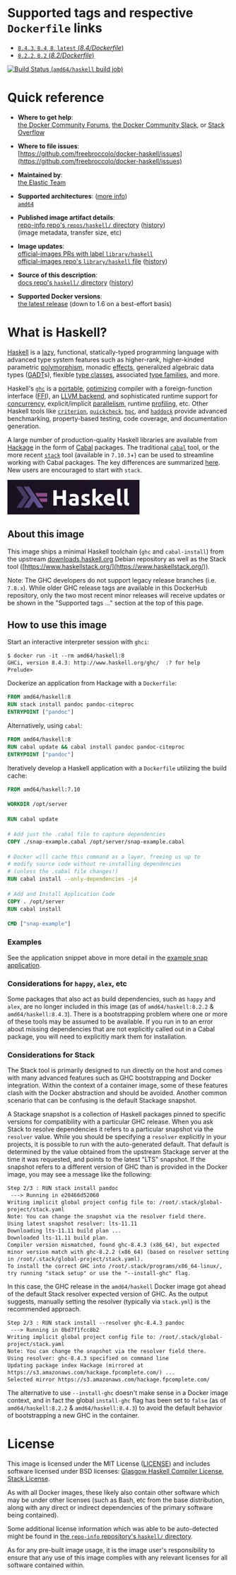 <!--

********************************************************************************

WARNING:

    DO NOT EDIT "haskell/README.md"

    IT IS AUTO-GENERATED

    (from the other files in "haskell/" combined with a set of templates)

********************************************************************************

-->

# Supported tags and respective `Dockerfile` links

-	[`8.4.3`, `8.4`, `8`, `latest` (*8.4/Dockerfile*)](https://github.com/freebroccolo/docker-haskell/blob/af83447feb6ebeabbc0cbad27adb3895e6262951/8.4/Dockerfile)
-	[`8.2.2`, `8.2` (*8.2/Dockerfile*)](https://github.com/freebroccolo/docker-haskell/blob/af83447feb6ebeabbc0cbad27adb3895e6262951/8.2/Dockerfile)

[![Build Status](https://doi-janky.infosiftr.net/job/multiarch/job/amd64/job/haskell/badge/icon) (`amd64/haskell` build job)](https://doi-janky.infosiftr.net/job/multiarch/job/amd64/job/haskell/)

# Quick reference

-	**Where to get help**:  
	[the Docker Community Forums](https://forums.docker.com/), [the Docker Community Slack](https://blog.docker.com/2016/11/introducing-docker-community-directory-docker-community-slack/), or [Stack Overflow](https://stackoverflow.com/search?tab=newest&q=docker)

-	**Where to file issues**:  
	[https://github.com/freebroccolo/docker-haskell/issues](https://github.com/freebroccolo/docker-haskell/issues)

-	**Maintained by**:  
	[the Elastic Team](https://github.com/freebroccolo/docker-haskell)

-	**Supported architectures**: ([more info](https://github.com/docker-library/official-images#architectures-other-than-amd64))  
	[`amd64`](https://hub.docker.com/r/amd64/haskell/)

-	**Published image artifact details**:  
	[repo-info repo's `repos/haskell/` directory](https://github.com/docker-library/repo-info/blob/master/repos/haskell) ([history](https://github.com/docker-library/repo-info/commits/master/repos/haskell))  
	(image metadata, transfer size, etc)

-	**Image updates**:  
	[official-images PRs with label `library/haskell`](https://github.com/docker-library/official-images/pulls?q=label%3Alibrary%2Fhaskell)  
	[official-images repo's `library/haskell` file](https://github.com/docker-library/official-images/blob/master/library/haskell) ([history](https://github.com/docker-library/official-images/commits/master/library/haskell))

-	**Source of this description**:  
	[docs repo's `haskell/` directory](https://github.com/docker-library/docs/tree/master/haskell) ([history](https://github.com/docker-library/docs/commits/master/haskell))

-	**Supported Docker versions**:  
	[the latest release](https://github.com/docker/docker-ce/releases/latest) (down to 1.6 on a best-effort basis)

# What is Haskell?

[Haskell](http://www.haskell.org) is a [lazy](http://en.wikibooks.org/wiki/Haskell/Laziness), functional, statically-typed programming language with advanced type system features such as higher-rank, higher-kinded parametric [polymorphism](http://en.wikibooks.org/wiki/Haskell/Polymorphism), monadic [effects](http://en.wikibooks.org/wiki/Haskell/Understanding_monads/IO), generalized algebraic data types ([GADT](http://en.wikibooks.org/wiki/Haskell/GADT)s), flexible [type classes](http://en.wikibooks.org/wiki/Haskell/Advanced_type_classes), associated [type families](http://en.wikipedia.org/wiki/Type_family), and more.

Haskell's [`ghc`](http://www.haskell.org/ghc) is a [portable](https://ghc.haskell.org/trac/ghc/wiki/Platforms), [optimizing](http://benchmarksgame.alioth.debian.org/u64q/haskell.php) compiler with a foreign-function interface ([FFI](http://en.wikibooks.org/wiki/Haskell/FFI)), an [LLVM backend](https://www.haskell.org/ghc/docs/7.8.3/html/users_guide/code-generators.html), and sophisticated runtime support for [concurrency](http://en.wikibooks.org/wiki/Haskell/Concurrency), explicit/implicit [parallelism](https://simonmar.github.io/pages/pcph.html), runtime [profiling](http://www.haskell.org/haskellwiki/ThreadScope), etc. Other Haskell tools like [`criterion`](http://www.serpentine.com/criterion/tutorial.html), [`quickcheck`](https://www.fpcomplete.com/user/pbv/an-introduction-to-quickcheck-testing), [`hpc`](http://www.haskell.org/haskellwiki/Haskell_program_coverage#Examples), and [`haddock`](http://en.wikipedia.org/wiki/Haddock_%28software%29) provide advanced benchmarking, property-based testing, code coverage, and documentation generation.

A large number of production-quality Haskell libraries are available from [Hackage](https://hackage.haskell.org) in the form of [Cabal](https://www.haskell.org/cabal/) packages. The traditional [`cabal`](https://www.fpcomplete.com/user/simonmichael/how-to-cabal-install) tool, or the more recent [`stack`](http://docs.haskellstack.org/en/stable/README.html) tool (available in `7.10.3`+) can be used to streamline working with Cabal packages. The key differences are summarized [here](https://www.fpcomplete.com/blog/2015/06/why-is-stack-not-cabal). New users are encouraged to start with `stack`.

![logo](https://raw.githubusercontent.com/docker-library/docs/53e03448d5c2c33124ce24609f6179ddc94873f4/haskell/logo.png)

## About this image

This image ships a minimal Haskell toolchain (`ghc` and `cabal-install`) from the upstream [downloads.haskell.org](https://launchpad.net/~hvr/+archive/ubuntu/ghc) Debian repository as well as the Stack tool ([https://www.haskellstack.org/](https://www.haskellstack.org/)).

Note: The GHC developers do not support legacy release branches (i.e. `7.8.x`). While older GHC release tags are available in this DockerHub repository, only the two most recent minor releases will receive updates or be shown in the "Supported tags ..." section at the top of this page.

## How to use this image

Start an interactive interpreter session with `ghci`:

```console
$ docker run -it --rm amd64/haskell:8
GHCi, version 8.4.3: http://www.haskell.org/ghc/  :? for help
Prelude>
```

Dockerize an application from Hackage with a `Dockerfile`:

```dockerfile
FROM amd64/haskell:8
RUN stack install pandoc pandoc-citeproc
ENTRYPOINT ["pandoc"]
```

Alternatively, using `cabal`:

```dockerfile
FROM amd64/haskell:8
RUN cabal update && cabal install pandoc pandoc-citeproc
ENTRYPOINT ["pandoc"]
```

Iteratively develop a Haskell application with a `Dockerfile` utilizing the build cache:

```dockerfile
FROM amd64/haskell:7.10

WORKDIR /opt/server

RUN cabal update

# Add just the .cabal file to capture dependencies
COPY ./snap-example.cabal /opt/server/snap-example.cabal

# Docker will cache this command as a layer, freeing us up to
# modify source code without re-installing dependencies
# (unless the .cabal file changes!)
RUN cabal install --only-dependencies -j4

# Add and Install Application Code
COPY . /opt/server
RUN cabal install

CMD ["snap-example"]
```

### Examples

See the application snippet above in more detail in the [example snap application](https://github.com/freebroccolo/docker-haskell/tree/master/examples/7.10/snap).

### Considerations for `happy`, `alex`, etc

Some packages that also act as build dependencies, such as `happy` and `alex`, are no longer included in this image (as of `amd64/haskell:8.2.2` & `amd64/haskell:8.4.3`). There is a bootstrapping problem where one or more of these tools may be assumed to be available. If you run in to an error about missing dependencies that are not explicitly called out in a Cabal package, you will need to explicitly mark them for installation.

### Considerations for Stack

The Stack tool is primarily designed to run directly on the host and comes with many advanced features such as GHC bootstrapping and Docker integration. Within the context of a container image, some of these features clash with the Docker abstraction and should be avoided. Another common scenario that can be confusing is the default Stackage snapshot.

A Stackage snapshot is a collection of Haskell packages pinned to specific versions for compatibility with a particular GHC release. When you ask Stack to resolve dependencies it refers to a particular snapshot via the `resolver` value. While you should be specifying a `resolver` explicitly in your projects, it is possible to run with the auto-generated default. That default is determined by the value obtained from the upstream Stackage server at the time it was requested, and points to the latest "LTS" snapshot. If the snapshot refers to a different version of GHC than is provided in the Docker image, you may see a message like the following:

```console
Step 2/3 : RUN stack install pandoc
 ---> Running in e20466d52060
Writing implicit global project config file to: /root/.stack/global-project/stack.yaml
Note: You can change the snapshot via the resolver field there.
Using latest snapshot resolver: lts-11.11
Downloading lts-11.11 build plan ...
Downloaded lts-11.11 build plan.
Compiler version mismatched, found ghc-8.4.3 (x86_64), but expected minor version match with ghc-8.2.2 (x86_64) (based on resolver setting in /root/.stack/global-project/stack.yaml).
To install the correct GHC into /root/.stack/programs/x86_64-linux/, try running "stack setup" or use the "--install-ghc" flag.
```

In this case, the GHC release in the `amd64/haskell` Docker image got ahead of the default Stack resolver expected version of GHC. As the output suggests, manually setting the resolver (typically via `stack.yml`) is the recommended approach.

```console
Step 2/3 : RUN stack install --resolver ghc-8.4.3 pandoc
 ---> Running in 0bd7f1fcc8b2
Writing implicit global project config file to: /root/.stack/global-project/stack.yaml
Note: You can change the snapshot via the resolver field there.
Using resolver: ghc-8.4.3 specified on command line
Updating package index Hackage (mirrored at https://s3.amazonaws.com/hackage.fpcomplete.com/) ...
Selected mirror https://s3.amazonaws.com/hackage.fpcomplete.com/
```

The alternative to use `--install-ghc` doesn't make sense in a Docker image context, and in fact the global `install-ghc` flag has been set to `false` (as of `amd64/haskell:8.2.2` & `amd64/haskell:8.4.3`) to avoid the default behavior of bootstrapping a new GHC in the container.

# License

This image is licensed under the MIT License ([LICENSE](https://github.com/freebroccolo/docker-haskell/blob/master/LICENSE)) and includes software licensed under BSD licenses: [Glasgow Haskell Compiler License](https://www.haskell.org/ghc/license), [Stack License](https://github.com/commercialhaskell/stack/blob/master/LICENSE).

As with all Docker images, these likely also contain other software which may be under other licenses (such as Bash, etc from the base distribution, along with any direct or indirect dependencies of the primary software being contained).

Some additional license information which was able to be auto-detected might be found in [the `repo-info` repository's `haskell/` directory](https://github.com/docker-library/repo-info/tree/master/repos/haskell).

As for any pre-built image usage, it is the image user's responsibility to ensure that any use of this image complies with any relevant licenses for all software contained within.
